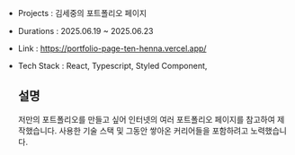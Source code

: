 - Projects : 김세중의 포트폴리오 페이지
- Durations : 2025.06.19 ~ 2025.06.23
- Link : https://portfolio-page-ten-henna.vercel.app/
- Tech Stack : React, Typescript, Styled Component,

  ## 설명
  저만의 포트폴리오를 만들고 싶어 인터넷의 여러 포트폴리오 페이지를 참고하여 제작했습니다.
  사용한 기술 스택 및 그동안 쌓아온 커리어들을 포함하려고 노력했습니다.
